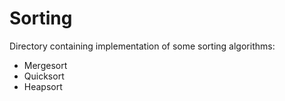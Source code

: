 # Sorting

Directory containing implementation of some sorting algorithms:
* Mergesort
* Quicksort
* Heapsort
